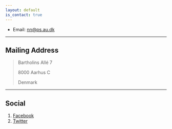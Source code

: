 ```yaml
---
layout: default
is_contact: true
---
```


* Email: [nn@ps.au.dk](mailto:nn@ps.au.dk)

---

## Mailing Address

> Bartholins Allé 7
>
> 8000 Aarhus C
>
> Denmark

---

## Social

1. [Facebook](#)
2. [Twitter](#)
